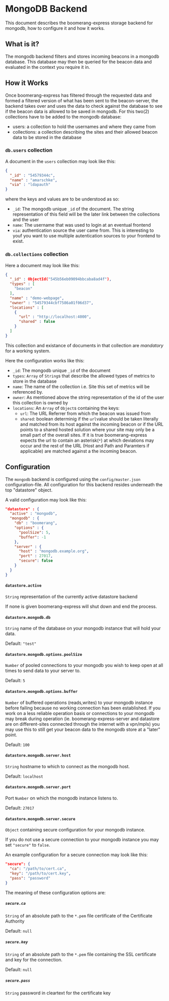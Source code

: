 # MongoDB Backend

This document describes the boomerang-express storage backend for mongodb, how
to configure it and how it works.

## What is it?

The mongodb backend filters and stores incoming beacons in a mongodb database.
This database may then be queried for the beacon data and evaluated in the
context you require it in.

## How it Works

Once boomerang-express has filtered through the requested data and formed a
filtered version of what has been sent to the beacon-server, the backend takes
over and uses the data to check against the database to see if the beacon data
is allowed to be saved in mongodb. For this two(2) collections have to be added
to the mongodb database:

- users: a collection to hold the usernames and where they came from
- collections: a collection describing the sites and their allowed beacon data
  to be stored in the database

### `db.users` collection

A document in the `users` collection may look like this:

```json
{
  "_id" : "54579344c",
  "name" : "amarschke",
  "via" : "ldapauth"
}
```

where the keys and values are to be understood as so:

- `_id`: The mongodb unique `_id` of the document. The string representation of this
  field will be the later link between the collections and the user
- `name`: The username that was used to login at an eventual frontend
- `via`: authentication source the user came from. This is interesting to youf
you want to use multiple autentication sources to your frontend to exist.

### `db.collections` collection

Here a document may look like this:

```json
{
  "_id" : ObjectId("545b56eb09094bbcaba8ad4f"),
  "types" : [
    "beacon"
  ],
  "name" : "demo-webpage",
  "owner" : "54579344cbf7586a01f06d37",
  "locations" : [
    {
      "url" : "http://localhost:4000",
      "shared" : false
    }
  ]
}
```

This collection and existance of documents in that collection are *mandatory*
for a working system.

Here the configuration works like this:

- `_id`: The mongodb unique `_id` of the document
- `types`: `Array` of `String`s that describe the allowed types of metrics to
store in the database
- `name`: The name of the collection i.e. Site this set of metrics will be
referenced by.
- `owner`: As mentioned above the string representation of the id of the user
this collection is owned by
- `locations`: An `Array` of `Object`s containing the keys:
  - `url`: The URL Referrer from which the beacon was issued from
  - `shared`: boolean determinig if the `url`value should be taken literally and
  matched from its host against the incoming beacon or if the URL points to a
  shared hosted solution where your site may only be a small part of the overall
  sites. If it is true boomerang-express expects the url to contain an asterisk(`*`)
  at which deviations may occur and the rest of the URL (Host and Path and Paramters
  if applicable) are matched against a the incoming beacon.

## Configuration

The `mongodb` backend is configured using the `config/master.json` configuration-file.
All configuration for this backend resides underneath the top "datastore" object.

A valid configuration may look like this:

```json
"datastore" : {
  "active" : "mongodb",
  "mongodb" : {
    "db" : "boomerang",
	"options" : {
  	  "poolSize": 5,
	  "buffer": -1
	},
	"server" : {
	  "host" : "mongodb.example.org",
	  "port" : 27017,
	  "secure": false
	}
  }
}
```

#### `datastore.active`
`String` representation of the currently active datastore backend

If none is given boomerang-express will shut down and end the process.

#### `datastore.mongodb.db`
`String` name of the database on your mongodb instance that will hold your data.

Default: `"test"`

#### `datastore.mongodb.options.poolSize`
`Number` of pooled connections to your mongodb you wish to keep open at all times
to send data to your server to.

Default: `5`

#### `datastore.mongodb.options.buffer`
`Number` of buffered operations (reads,writes) to your mongodb instance before failing
because no working connection has been established. If you work on a less reliable operation
basis or connections to your mongodb may break during operation (ie. boomerang-express-server
and datastore are on different-sites connected through the internet with a vpn/mpls) you may
use this to still get your beacon data to the mongodb store at a "later" point.

Default: `100`

#### `datastore.mongodb.server.host`
`String` hostname to which to connect as the mongodb host.

Default: `localhost`

#### `datastore.mongodb.server.port`
Port `Number` on which the mongodb instance listens to.

Default: `27017`

#### `datastore.mongodb.server.secure`
`Object` containing secure configuration for your mongodb instance.

If you do not use a secure connection to your mongodb instance you may set `"secure"` to `false`.

An example configuration for a secure connection may look like this:

```json
"secure": {
  "ca": "/path/to/cert.ca",
  "key": "/path/to/cert.key",
  "pass": "password"
}
```

The meaning of these configuration options are:

##### `secure.ca`
`String` of an absolute path to the `*.pem` file certificate of the Certificate Authority

Default: `null`

##### `secure.key`
`String` of an absolute path to the `*.pem` file containing the SSL certificate and key
for the connection.

Default: `null`

##### `secure.pass`
`String` password in cleartext for the certificate key

